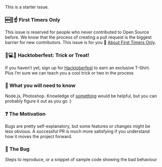 This is a starter issue.

<!-- This section is optional, only add if the issue is reserved for people
     who never contributed to Open Source before, see firsttimersonly.com -->
### 🆕🐥☝ First Timers Only
This issue is reserved for people who never contributed to Open Source before. We know that the process of creating a pull request is the biggest barrier for new contributors. This issue is for you 💝 [About First Timers Only](http://www.firsttimersonly.com/).

<!-- This section is special for October. After October bring back the
     optional "Your First PR" section: https://git.io/vPqNO -->
### 🎃💻👕 Hacktoberfest: Trick or Treat!
If you haven’t yet, sign up for [Hacktoberfest](https://hacktoberfest.digitalocean.com/) to earn an exclusive T-Shirt. Plus I’m sure we can teach you a cool trick or two in the process

### 🤔 What you will need to know
Node.js, Photoshop. Knowledge of [something](link_to_project) would be helpful, but you can probably figure it out as you go :)

### ❓ The Motivation
Bugs are pretty self-explanatory, but some features or changes might be less obvious. A successful PR is much more satisfying if you understand how it moves the project forward.

<!-- Remove for feature work, editorial, etc. -->
### 🐞 The Bug
Steps to reproduce, or a snippet of sample code showing the bad behaviour
